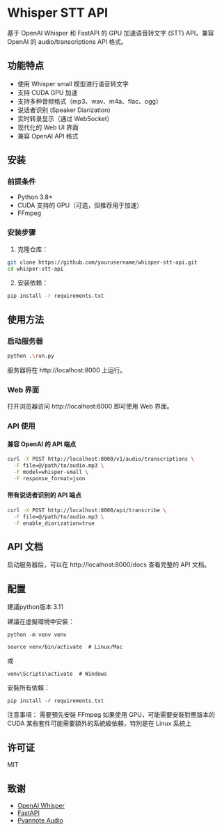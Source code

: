 # Whisper STT API

基于 OpenAI Whisper 和 FastAPI 的 GPU 加速语音转文字 (STT) API，兼容 OpenAI 的 audio/transcriptions API 格式。

## 功能特点

- 使用 Whisper small 模型进行语音转文字
- 支持 CUDA GPU 加速
- 支持多种音频格式（mp3、wav、m4a、flac、ogg）
- 说话者识别 (Speaker Diarization)
- 实时转录显示（通过 WebSocket）
- 现代化的 Web UI 界面
- 兼容 OpenAI API 格式

## 安装

### 前提条件

- Python 3.8+
- CUDA 支持的 GPU（可选，但推荐用于加速）
- FFmpeg

### 安装步骤

1. 克隆仓库：

```bash
git clone https://github.com/yourusername/whisper-stt-api.git
cd whisper-stt-api
```

2. 安装依赖：

```bash
pip install -r requirements.txt
```
## 使用方法

### 启动服务器

```bash
python .\run.py
```

服务器将在 http://localhost:8000 上运行。

### Web 界面

打开浏览器访问 http://localhost:8000 即可使用 Web 界面。

### API 使用

#### 兼容 OpenAI 的 API 端点

```bash
curl -X POST http://localhost:8000/v1/audio/transcriptions \
  -F file=@/path/to/audio.mp3 \
  -F model=whisper-small \
  -F response_format=json
```

#### 带有说话者识别的 API 端点

```bash
curl -X POST http://localhost:8000/api/transcribe \
  -F file=@/path/to/audio.mp3 \
  -F enable_diarization=true
```

## API 文档

启动服务器后，可以在 http://localhost:8000/docs 查看完整的 API 文档。

## 配置

建議python版本 3.11

建議在虛擬環境中安裝：
```
python -m venv venv
```
```
source venv/bin/activate  # Linux/Mac
```
或
```
venv\Scripts\activate  # Windows
```

安裝所有依賴：
```
pip install -r requirements.txt
```

注意事項：
需要預先安裝 FFmpeg
如果使用 GPU，可能需要安裝對應版本的 CUDA
某些套件可能需要額外的系統級依賴，特別是在 Linux 系統上

## 许可证

MIT

## 致谢

- [OpenAI Whisper](https://github.com/openai/whisper)
- [FastAPI](https://fastapi.tiangolo.com/)
- [Pyannote Audio](https://github.com/pyannote/pyannote-audio) 

